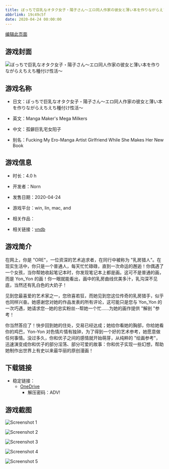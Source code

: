```yaml
---
title: ぼっちで巨乳なオタク女子・陽子さん～エロ同人作家の彼女と薄い本を作りながらえちえち種付け性活～
abbrlink: 19c49c5f
date: 2020-04-24 00:00:00
---
```

[编辑此页面](https://github.com/ACG-3/ADV3-source/blob/main/source/_posts/games/%E3%81%BC%E3%81%A3%E3%81%A1%E3%81%A7%E5%B7%A8%E4%B9%B3%E3%81%AA%E3%82%AA%E3%82%BF%E3%82%AF%E5%A5%B3%E5%AD%90%E3%83%BB%E9%99%BD%E5%AD%90%E3%81%95%E3%82%93%EF%BD%9E%E3%82%A8%E3%83%AD%E5%90%8C%E4%BA%BA%E4%BD%9C%E5%AE%B6%E3%81%AE%E5%BD%BC%E5%A5%B3%E3%81%A8%E8%96%84%E3%81%84%E6%9C%AC%E3%82%92%E4%BD%9C%E3%82%8A%E3%81%AA%E3%81%8C%E3%82%89%E3%81%88%E3%81%A1%E3%81%88%E3%81%A1%E7%A8%AE%E4%BB%98%E3%81%91%E6%80%A7%E6%B4%BB%EF%BD%9E.md)

## 游戏封面

![ぼっちで巨乳なオタク女子・陽子さん～エロ同人作家の彼女と薄い本を作りながらえちえち種付け性活～](https://pan.timero.xyz/d/onedrive/img_lib_001/%E3%81%BC%E3%81%A3%E3%81%A1%E3%81%A7%E5%B7%A8%E4%B9%B3%E3%81%AA%E3%82%AA%E3%82%BF%E3%82%AF%E5%A5%B3%E5%AD%90%E3%83%BB%E9%99%BD%E5%AD%90%E3%81%95%E3%82%93%EF%BD%9E%E3%82%A8%E3%83%AD%E5%90%8C%E4%BA%BA%E4%BD%9C%E5%AE%B6%E3%81%AE%E5%BD%BC%E5%A5%B3%E3%81%A8%E8%96%84%E3%81%84%E6%9C%AC%E3%82%92%E4%BD%9C%E3%82%8A%E3%81%AA%E3%81%8C%E3%82%89%E3%81%88%E3%81%A1%E3%81%88%E3%81%A1%E7%A8%AE%E4%BB%98%E3%81%91%E6%80%A7%E6%B4%BB%EF%BD%9E_cover.avif)


## 游戏名称

- 日文：ぼっちで巨乳なオタク女子・陽子さん～エロ同人作家の彼女と薄い本を作りながらえちえち種付け性活～
- 英文：Manga Maker's Mega Milkers
- 中文：孤僻巨乳宅女阳子

- 别名：Fucking My Ero-Manga Artist Girlfriend While She Makes Her New Book


## 游戏信息

- 时长：4.0 h
- 开发者：Norn
- 发售日期：2020-04-24
- 游戏平台：win, lin, mac, and
- 相关作品：

- 相关链接：[vndb](https://vndb.org/v28255)


## 游戏简介

在网上，你是 "ORE"，一位资深的艺术追求者，在同行中被称为 "乳房猎人"。在现实生活中，你只是一个普通人，每天忙忙碌碌，直到一次命运的邂逅！你偶遇了一个女孩，当你帮她收起笔记本时，你发现笔记本上都是画。这可不是普通的画，而是 Yon_Yon 的画！你一眼就能看出，画中的乳房曲线优美多汁，乳沟深不见底，当然还有乳白色的大奶子！

见到您最喜爱的艺术家之一，您欣喜若狂，而她见到您这位传奇的乳房猎手，似乎也同样兴奋。她感谢您对她的作品发表的所有评论，这可能只是您与 Yon_Yon 的一次巧遇，她请求您--她的忠实粉丝--帮她一个忙......为她的画作提供 "解剖 "参考！

你当然答应了！快步回到她的住处，交易已经达成；她给你看她的胸部，你给她看你的鸡巴，Yon-Yon 对色情片情有独钟，为了得到一个好的艺术参考，她愿意做任何事情。没过多久，你和优子之间的感情就开始萌芽，从纯粹的 "绘画参考"，迅速演变成你和优子的部分淫荡、部分可爱的故事：你和优子实现一些幻想，帮助她制作出世界上有史以来最华丽的原创漫画！




## 下载链接

- 稳定链接：
    - [OneDrive](https://pan.timero.xyz/onedrive/adv_lib_001/%E3%81%BC%E3%81%A3%E3%81%A1%E3%81%A7%E5%B7%A8%E4%B9%B3%E3%81%AA%E3%82%AA%E3%82%BF%E3%82%AF%E5%A5%B3%E5%AD%90%E3%83%BB%E9%99%BD%E5%AD%90%E3%81%95%E3%82%93%EF%BD%9E%E3%82%A8%E3%83%AD%E5%90%8C%E4%BA%BA%E4%BD%9C%E5%AE%B6%E3%81%AE%E5%BD%BC%E5%A5%B3%E3%81%A8%E8%96%84%E3%81%84%E6%9C%AC%E3%82%92%E4%BD%9C%E3%82%8A%E3%81%AA%E3%81%8C%E3%82%89%E3%81%88%E3%81%A1%E3%81%88%E3%81%A1%E7%A8%AE%E4%BB%98%E3%81%91%E6%80%A7%E6%B4%BB%EF%BD%9E)
        - 解压密码：ADV!



## 游戏截图


![Screenshot 1](https://pan.timero.xyz/d/onedrive/img_lib_001/%E3%81%BC%E3%81%A3%E3%81%A1%E3%81%A7%E5%B7%A8%E4%B9%B3%E3%81%AA%E3%82%AA%E3%82%BF%E3%82%AF%E5%A5%B3%E5%AD%90%E3%83%BB%E9%99%BD%E5%AD%90%E3%81%95%E3%82%93%EF%BD%9E%E3%82%A8%E3%83%AD%E5%90%8C%E4%BA%BA%E4%BD%9C%E5%AE%B6%E3%81%AE%E5%BD%BC%E5%A5%B3%E3%81%A8%E8%96%84%E3%81%84%E6%9C%AC%E3%82%92%E4%BD%9C%E3%82%8A%E3%81%AA%E3%81%8C%E3%82%89%E3%81%88%E3%81%A1%E3%81%88%E3%81%A1%E7%A8%AE%E4%BB%98%E3%81%91%E6%80%A7%E6%B4%BB%EF%BD%9E_Screenshot_1.avif)

![Screenshot 2](https://pan.timero.xyz/d/onedrive/img_lib_001/%E3%81%BC%E3%81%A3%E3%81%A1%E3%81%A7%E5%B7%A8%E4%B9%B3%E3%81%AA%E3%82%AA%E3%82%BF%E3%82%AF%E5%A5%B3%E5%AD%90%E3%83%BB%E9%99%BD%E5%AD%90%E3%81%95%E3%82%93%EF%BD%9E%E3%82%A8%E3%83%AD%E5%90%8C%E4%BA%BA%E4%BD%9C%E5%AE%B6%E3%81%AE%E5%BD%BC%E5%A5%B3%E3%81%A8%E8%96%84%E3%81%84%E6%9C%AC%E3%82%92%E4%BD%9C%E3%82%8A%E3%81%AA%E3%81%8C%E3%82%89%E3%81%88%E3%81%A1%E3%81%88%E3%81%A1%E7%A8%AE%E4%BB%98%E3%81%91%E6%80%A7%E6%B4%BB%EF%BD%9E_Screenshot_2.avif)

![Screenshot 3](https://pan.timero.xyz/d/onedrive/img_lib_001/%E3%81%BC%E3%81%A3%E3%81%A1%E3%81%A7%E5%B7%A8%E4%B9%B3%E3%81%AA%E3%82%AA%E3%82%BF%E3%82%AF%E5%A5%B3%E5%AD%90%E3%83%BB%E9%99%BD%E5%AD%90%E3%81%95%E3%82%93%EF%BD%9E%E3%82%A8%E3%83%AD%E5%90%8C%E4%BA%BA%E4%BD%9C%E5%AE%B6%E3%81%AE%E5%BD%BC%E5%A5%B3%E3%81%A8%E8%96%84%E3%81%84%E6%9C%AC%E3%82%92%E4%BD%9C%E3%82%8A%E3%81%AA%E3%81%8C%E3%82%89%E3%81%88%E3%81%A1%E3%81%88%E3%81%A1%E7%A8%AE%E4%BB%98%E3%81%91%E6%80%A7%E6%B4%BB%EF%BD%9E_Screenshot_3.avif)

![Screenshot 4](https://pan.timero.xyz/d/onedrive/img_lib_001/%E3%81%BC%E3%81%A3%E3%81%A1%E3%81%A7%E5%B7%A8%E4%B9%B3%E3%81%AA%E3%82%AA%E3%82%BF%E3%82%AF%E5%A5%B3%E5%AD%90%E3%83%BB%E9%99%BD%E5%AD%90%E3%81%95%E3%82%93%EF%BD%9E%E3%82%A8%E3%83%AD%E5%90%8C%E4%BA%BA%E4%BD%9C%E5%AE%B6%E3%81%AE%E5%BD%BC%E5%A5%B3%E3%81%A8%E8%96%84%E3%81%84%E6%9C%AC%E3%82%92%E4%BD%9C%E3%82%8A%E3%81%AA%E3%81%8C%E3%82%89%E3%81%88%E3%81%A1%E3%81%88%E3%81%A1%E7%A8%AE%E4%BB%98%E3%81%91%E6%80%A7%E6%B4%BB%EF%BD%9E_Screenshot_4.avif)

![Screenshot 5](https://pan.timero.xyz/d/onedrive/img_lib_001/%E3%81%BC%E3%81%A3%E3%81%A1%E3%81%A7%E5%B7%A8%E4%B9%B3%E3%81%AA%E3%82%AA%E3%82%BF%E3%82%AF%E5%A5%B3%E5%AD%90%E3%83%BB%E9%99%BD%E5%AD%90%E3%81%95%E3%82%93%EF%BD%9E%E3%82%A8%E3%83%AD%E5%90%8C%E4%BA%BA%E4%BD%9C%E5%AE%B6%E3%81%AE%E5%BD%BC%E5%A5%B3%E3%81%A8%E8%96%84%E3%81%84%E6%9C%AC%E3%82%92%E4%BD%9C%E3%82%8A%E3%81%AA%E3%81%8C%E3%82%89%E3%81%88%E3%81%A1%E3%81%88%E3%81%A1%E7%A8%AE%E4%BB%98%E3%81%91%E6%80%A7%E6%B4%BB%EF%BD%9E_Screenshot_5.avif)

